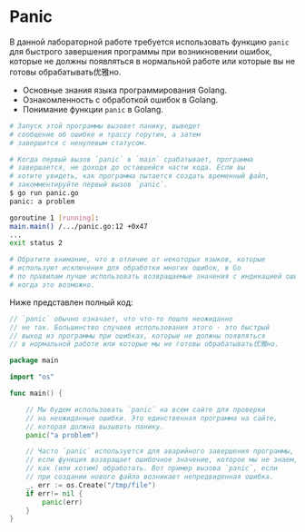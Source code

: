 # Panic

В данной лабораторной работе требуется использовать функцию `panic` для быстрого завершения программы при возникновении ошибок, которые не должны появляться в нормальной работе или которые вы не готовы обрабатывать优雅но.

- Основные знания языка программирования Golang.
- Ознакомленность с обработкой ошибок в Golang.
- Понимание функции `panic` в Golang.

```sh
# Запуск этой программы вызовет панику, выведет
# сообщение об ошибке и трассу горутин, а затем
# завершится с ненулевым статусом.

# Когда первый вызов `panic` в `main` срабатывает, программа
# завершается, не доходя до оставшейся части кода. Если вы
# хотите увидеть, как программа пытается создать временный файл,
# закомментируйте первый вызов `panic`.
$ go run panic.go
panic: a problem

goroutine 1 [running]:
main.main() /.../panic.go:12 +0x47
...
exit status 2

# Обратите внимание, что в отличие от некоторых языков, которые
# используют исключения для обработки многих ошибок, в Go
# по правилам лучше использовать возвращаемые значения с индикацией ошибок,
# когда это возможно.
```

Ниже представлен полный код:

```go
// `panic` обычно означает, что что-то пошло неожиданно
// не так. Большинство случаев использования этого - это быстрый
// выход из программы при ошибках, которые не должны появляться
// в нормальной работе или которые мы не готовы обрабатывать优雅но.

package main

import "os"

func main() {

	// Мы будем использовать `panic` на всем сайте для проверки
	// на неожиданные ошибки. Это единственная программа на сайте,
	// которая должна вызывать панику.
	panic("a problem")

	// Часто `panic` используется для аварийного завершения программы,
	// если функция возвращает ошибочное значение, которое мы не знаем,
	// как (или хотим) обработать. Вот пример вызова `panic`, если
	// при создании нового файла возникает непредвиденная ошибка.
	_, err := os.Create("/tmp/file")
	if err!= nil {
		panic(err)
	}
}

```
